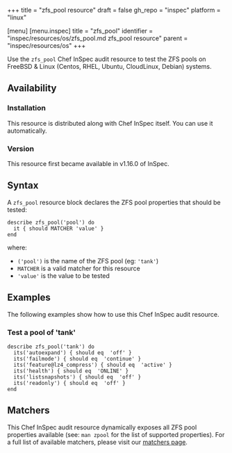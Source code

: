 +++
title = "zfs_pool resource"
draft = false
gh_repo = "inspec"
platform = "linux"

[menu]
  [menu.inspec]
    title = "zfs_pool"
    identifier = "inspec/resources/os/zfs_pool.md zfs_pool resource"
    parent = "inspec/resources/os"
+++

Use the `zfs_pool` Chef InSpec audit resource to test the ZFS pools on FreeBSD & Linux (Centos, RHEL, Ubuntu, CloudLinux, Debian) systems.

## Availability

### Installation

This resource is distributed along with Chef InSpec itself. You can use it automatically.

### Version

This resource first became available in v1.16.0 of InSpec.

## Syntax

A `zfs_pool` resource block declares the ZFS pool properties that should be tested:

    describe zfs_pool('pool') do
      it { should MATCHER 'value' }
    end

where:

- `('pool')` is the name of the ZFS pool (eg: `'tank'`)
- `MATCHER` is a valid matcher for this resource
- `'value'` is the value to be tested

## Examples

The following examples show how to use this Chef InSpec audit resource.

### Test a pool of 'tank'

    describe zfs_pool('tank') do
      its('autoexpand') { should eq  'off' }
      its('failmode') { should eq  'continue' }
      its('feature@lz4_compress') { should eq  'active' }
      its('health') { should eq  'ONLINE' }
      its('listsnapshots') { should eq  'off' }
      its('readonly') { should eq  'off' }
    end

## Matchers

This Chef InSpec audit resource dynamically exposes all ZFS pool properties available (see: `man zpool` for the list of supported properties). For a full list of available matchers, please visit our [matchers page](/inspec/matchers/).
